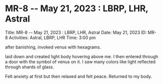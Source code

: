 # MR-8 -- May 21, 2023 : LBRP, LHR, Astral

Title: MR-8 -- May 21, 2023 : LBRP, LHR, Astral
Date: May 21, 2023
ID: MR-8
Activities: Astral, LBRP, LHR
Time: 3:00 pm

after banishing, invoked venus with hexagrams.

laid down and created light body hovering above me. I then entered through a door with the symbol of venus on it. I saw many colors like light reflected through shards of glass.

Felt anxiety at first but then relaxed and felt peace. Returned to my body.